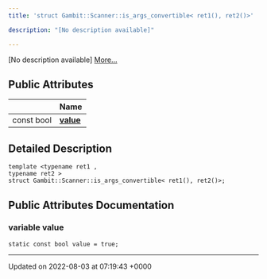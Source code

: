 ```yaml
---
title: 'struct Gambit::Scanner::is_args_convertible< ret1(), ret2()>'

description: "[No description available]"

---
```









[No description available] [More...](#detailed-description)

## Public Attributes

|                | Name           |
| -------------- | -------------- |
| const bool | **[value](/documentation/code/gambit_2.2/classes/structgambit_1_1scanner_1_1is__args__convertible_3_01ret1_07_08_00_01ret2_07_08_4/#variable-value)**  |

## Detailed Description

```
template <typename ret1 ,
typename ret2 >
struct Gambit::Scanner::is_args_convertible< ret1(), ret2()>;
```

## Public Attributes Documentation

### variable value

```
static const bool value = true;
```


-------------------------------

Updated on 2022-08-03 at 07:19:43 +0000